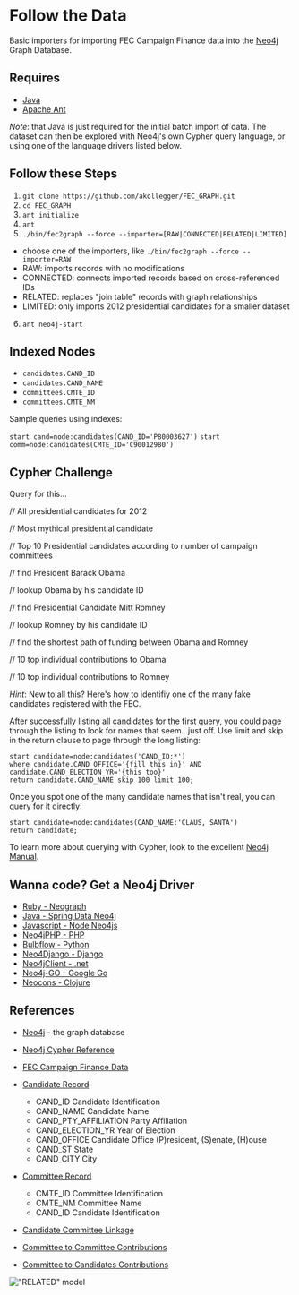 Follow the Data
===============

Basic importers for importing FEC Campaign Finance data into the [Neo4j](http://neo4j.org) Graph Database.

Requires
--------

- [Java](http://www.oracle.com/us/technologies/java/overview/index.html)
- [Apache Ant](http://ant.apache.org)

*Note*: that Java is just required for the initial batch import of data. The dataset can then 
be explored with Neo4j's own Cypher query language, or using one of the language drivers
listed below.

Follow these Steps
------------------

1. `git clone https://github.com/akollegger/FEC_GRAPH.git`
2. `cd FEC_GRAPH`
3. `ant initialize`
4. `ant`
5. `./bin/fec2graph --force --importer=[RAW|CONNECTED|RELATED|LIMITED]`
  - choose one of the importers, like `./bin/fec2graph --force --importer=RAW`
  - RAW: imports records with no modifications
  - CONNECTED: connects imported records based on cross-referenced IDs
  - RELATED: replaces "join table" records with graph relationships
  - LIMITED: only imports 2012 presidential candidates for a smaller dataset
6. `ant neo4j-start`

Indexed Nodes
-------------

- `candidates.CAND_ID`
- `candidates.CAND_NAME`
- `committees.CMTE_ID`
- `committees.CMTE_NM`

Sample queries using indexes:

`start cand=node:candidates(CAND_ID='P80003627')`
`start comm=node:candidates(CMTE_ID='C90012980')`

Cypher Challenge
----------------

Query for this...

// All presidential candidates for 2012

// Most mythical presidential candidate

// Top 10 Presidential candidates according to number of campaign committees

// find President Barack Obama

// lookup Obama by his candidate ID

// find Presidential Candidate Mitt Romney

// lookup Romney by his candidate ID

// find the shortest path of funding between Obama and Romney

// 10 top individual contributions to Obama

// 10 top individual contributions to Romney

*Hint*: New to all this? Here's how to identifiy one of the many fake candidates registered with the FEC.

After successfully listing all candidates for the first query, you could page through the listing to look for names that seem.. just off. Use limit and skip in the return clause to page through the long listing:

    start candidate=node:candidates('CAND_ID:*') 
    where candidate.CAND_OFFICE='{fill this in}' AND candidate.CAND_ELECTION_YR='{this too}' 
    return candidate.CAND_NAME skip 100 limit 100;

Once you spot one of the many candidate names that isn't real, you can query for it directly: 

    start candidate=node:candidates(CAND_NAME:'CLAUS, SANTA')
    return candidate;

To learn more about querying with Cypher, look to the excellent [Neo4j Manual](http://docs.neo4j.org).

Wanna code? Get a Neo4j Driver
------------------------------

- [Ruby - Neograph](https://github.com/maxdemarzi/neography)
- [Java - Spring Data Neo4j](http://www.springsource.org/spring-data/neo4j)
- [Javascript - Node Neo4js](https://github.com/thingdom/node-neo4j)
- [Neo4jPHP - PHP](https://github.com/jadell/Neo4jPHP/)
- [Bulbflow - Python](http://bulbflow.com)
- [Neo4Django - Django](https://github.com/scholrly/neo4django/)
- [Neo4jClient - .net](http://nuget.org/packages/Neo4jClient/)
- [Neo4j-GO - Google Go](https://github.com/davemeehan/Neo4j-GO)
- [Neocons - Clojure](http://clojureneo4j.info/)

References
----------

- [Neo4j](http://neo4j.org) - the graph database
- [Neo4j Cypher Reference](http://docs.neo4j.org/chunked/milestone/cypher-query-lang.html)
- [FEC Campaign Finance Data](http://www.fec.gov/finance/disclosure/ftpdet.shtml)

- [Candidate Record](http://www.fec.gov/finance/disclosure/metadata/DataDictionaryCandidateMaster.shtml)
  - CAND_ID Candidate Identification
  - CAND_NAME Candidate Name
  - CAND_PTY_AFFILIATION Party Affiliation
  - CAND_ELECTION_YR Year of Election
  - CAND_OFFICE Candidate Office (P)resident, (S)enate, (H)ouse
  - CAND_ST State
  - CAND_CITY City
- [Committee Record](http://www.fec.gov/finance/disclosure/metadata/DataDictionaryCommitteeMaster.shtml)
  - CMTE_ID Committee Identification
  - CMTE_NM Committee Name
  - CAND_ID Candidate Identification
- [Candidate Committee Linkage](http://www.fec.gov/finance/disclosure/metadata/DataDictionaryCandCmteLinkage.shtml)
- [Committee to Committee Contributions](http://www.fec.gov/finance/disclosure/metadata/DataDictionaryCommitteetoCommittee.shtml)
- [Committee to Candidates Contributions](http://www.fec.gov/finance/disclosure/metadata/DataDictionaryContributionstoCandidates.shtml)

!["RELATED" model](https://raw.github.com/akollegger/FEC_GRAPH/master/FEC-model.gif)
